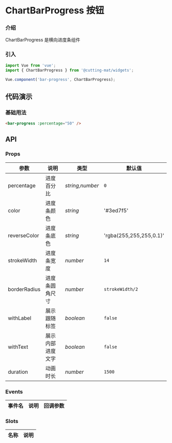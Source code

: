 # ChartBarProgress 按钮

### 介绍

ChartBarProgress 是横向进度条组件

### 引入

```js
import Vue from 'vue';
import { ChartBarProgress } from '@cutting-mat/widgets';

Vue.component('bar-progress', ChartBarProgress);
```

## 代码演示

### 基础用法

```html
<bar-progress :percentage="50" />
```

## API

### Props

| 参数         | 说明             | 类型            | 默认值                  |
| ------------ | ---------------- | --------------- | ----------------------- |
| percentage   | 进度百分比       | _string,number_ | `0`                     |
| color        | 进度条颜色       | _string_        | '#3ed7f5'               |
| reverseColor | 进度条底色       | _string_        | 'rgba(255,255,255,0.1)' |
| strokeWidth  | 进度条宽度       | _number_        | `14`                    |
| borderRadius | 进度条圆角尺寸   | _number_        | `strokeWidth/2`         |
| withLabel    | 展示跟随标签     | _boolean_       | `false`                 |
| withText     | 展示内部进度文字 | _boolean_       | `false`                 |
| duration     | 动画时长         | _number_        | `1500`                  |

### Events

| 事件名 | 说明 | 回调参数 |
| ------ | ---- | -------- |

### Slots

| 名称 | 说明 |
| ---- | ---- |
